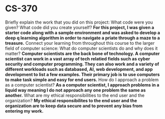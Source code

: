 # CS-370
Briefly explain the work that you did on this project: What code were you given? What code did you create yourself?
  **For this project, I was given a starter code along with a sample environment and was asked to develop a deep q learning algorithm in order to navigate a priate through a maze to a treasure.**
Connect your learning from throughout this course to the larger field of computer science:
  What do computer scientists do and why does it matter?
    **Computer scientists are the back bone of technology. A computer scientist can work in a vast array of tech relatied fields such as cyber security and computer programming. They can also work and a variety of different workloads such as databased, AI, web development, and app development to list a few examples. Their primary job is to use computers to make task simple and easy for end users.**
  How do I approach a problem as a computer scientist?
    **As a computer scientist, I approach problems in a liquid way meaning I do not approach any one problem the same as another.**
  What are my ethical responsibilities to the end user and the organization?
    **My ethical responsibilites to the end user and the organization are to keep data secure and to prevent any bias from entering my work.**
